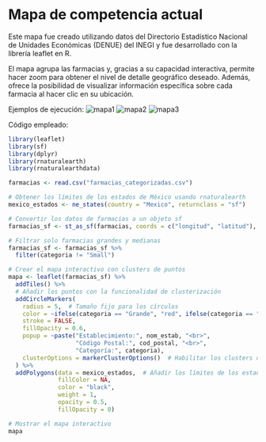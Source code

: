 # Mapa de competencia actual

Este mapa fue creado utilizando datos del Directorio Estadístico Nacional de Unidades Económicas (DENUE) del INEGI 
y fue desarrollado con la librería leaflet en R.

El mapa agrupa las farmacias y, gracias a su capacidad interactiva, permite hacer zoom para obtener el nivel 
de detalle geográfico deseado. Además, ofrece la posibilidad de visualizar información específica sobre cada 
farmacia al hacer clic en su ubicación.

Ejemplos de ejecución:
![mapa1](./Primera%20etapa/Maps/images/Mapa1.png)
![mapa2](./Primera%20etapa/Maps/images/Mapa2.png)
![mapa3](./Primera%20etapa/Maps/images/Mapa3.png)


Código empleado:
```r
library(leaflet)
library(sf)
library(dplyr)
library(rnaturalearth)
library(rnaturalearthdata)

farmacias <- read.csv("farmacias_categorizadas.csv")

# Obtener los límites de los estados de México usando rnaturalearth
mexico_estados <- ne_states(country = "Mexico", returnclass = "sf")

# Convertir los datos de farmacias a un objeto sf
farmacias_sf <- st_as_sf(farmacias, coords = c("longitud", "latitud"), crs = 4326, agr = "constant")

# Filtrar solo farmacias grandes y medianas
farmacias_sf <- farmacias_sf %>%
  filter(categoria != "Small")

# Crear el mapa interactivo con clusters de puntos
mapa <- leaflet(farmacias_sf) %>%
  addTiles() %>%
  # Añadir los puntos con la funcionalidad de clusterización
  addCircleMarkers(
    radius = 5,  # Tamaño fijo para los círculos
    color = ~ifelse(categoria == "Grande", "red", ifelse(categoria == "Mediana", "orange", "blue")),
    stroke = FALSE, 
    fillOpacity = 0.6,
    popup = ~paste("Establecimiento:", nom_estab, "<br>",
                   "Código Postal:", cod_postal, "<br>",
                   "Categoría:", categoria),
    clusterOptions = markerClusterOptions()  # Habilitar los clusters de puntos
  ) %>%
  addPolygons(data = mexico_estados,  # Añadir los límites de los estados
              fillColor = NA,
              color = "black",
              weight = 1,
              opacity = 0.5,
              fillOpacity = 0)

# Mostrar el mapa interactivo
mapa

```
